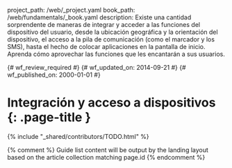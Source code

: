 project_path: /web/_project.yaml
book_path: /web/fundamentals/_book.yaml
description: Existe una cantidad sorprendente de maneras de integrar y acceder a las funciones del dispositivo del usuario, desde la ubicación geográfica y la orientación del dispositivo, el acceso a la pila de comunicación (como el marcador y los SMS), hasta el hecho de colocar aplicaciones en la pantalla de inicio. Aprenda cómo aprovechar las funciones que les encantarán a sus usuarios.

{# wf_review_required #}
{# wf_updated_on: 2014-09-21 #}
{# wf_published_on: 2000-01-01 #}

# Integración y acceso a dispositivos {: .page-title }

{% include "_shared/contributors/TODO.html" %}



{% comment %}
Guide list content will be output by the landing layout based on the article collection matching page.id
{% endcomment %}
